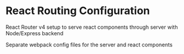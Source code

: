 # React Routing Configuration <br />

React Router v4 setup to serve react components through server with Node/Express backend <br/>

Separate webpack config files for the server and react components
